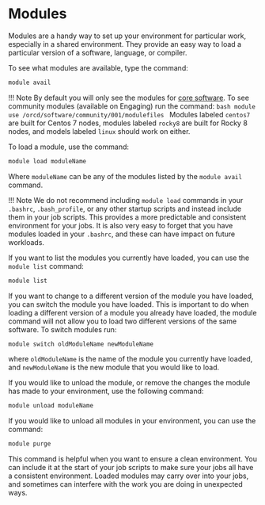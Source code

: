 # Modules

Modules are a handy way to set up your environment for particular work, especially in a shared environment. They provide an easy way to load a particular version of a software, language, or compiler.

To see what modules are available, type the command:

```bash
module avail
```

!!! Note
    By default you will only see the modules for [core software](overview.md#software-landscape). To see community modules (available on Engaging) run the command:
    ```bash
    module use /orcd/software/community/001/modulefiles
    ```
    Modules labeled `centos7` are built for Centos 7 nodes, modules labeled `rocky8` are built for Rocky 8 nodes, and models labeled `linux` should work on either.

To load a module, use the command:

```bash
module load moduleName
```

Where `moduleName` can be any of the modules listed by the `module avail` command.

!!! Note
    We do not recommend including `module load` commands in your `.bashrc`, `.bash_profile`, or any other startup scripts and instead include them in your job scripts. This provides a more predictable and consistent environment for your jobs. It is also very easy to forget that you have modules loaded in your `.bashrc`, and these can have impact on future workloads.

If you want to list the modules you currently have loaded, you can use the `module list` command:

```bash
module list
```

If you want to change to a different version of the module you have loaded, you can switch the module you have loaded. This is important to do when loading a different version of a module you already have loaded, the module command will not allow you to load two different versions of the same software. To switch modules run:

```bash
module switch oldModuleName newModuleName
```

where `oldModuleName` is the name of the module you currently have loaded, and `newModuleName` is the new module that you would like to load.

If you would like to unload the module, or remove the changes the module has made to your environment, use the following command:

```bash
module unload moduleName
```

If you would like to unload all modules in your environment, you can use the command:

```bash
module purge
```

This command is helpful when you want to ensure a clean environment. You can include it at the start of your job scripts to make sure your jobs all have a consistent environment. Loaded modules may carry over into your jobs, and sometimes can interfere with the work you are doing in unexpected ways.


